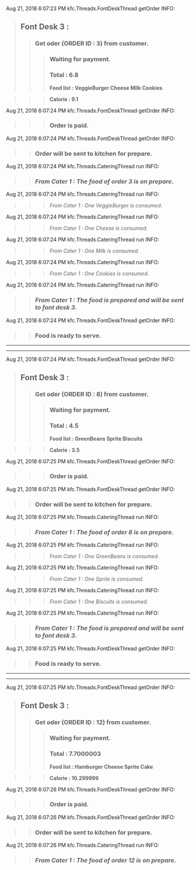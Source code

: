 Aug 21, 2018 6:07:23 PM kfc.Threads.FontDeskThread getOrder
INFO: 
> ## Font Desk 3 :
>> ### Get oder (ORDER ID : 3) from customer. 
>>> ### Waiting for payment. 
>>> ### **Total : 6.8**
>>> **Food list : VeggieBurger Cheese Milk Cookies**

>>> **Calorie : 9.1**

Aug 21, 2018 6:07:24 PM kfc.Threads.FontDeskThread getOrder
INFO: 
>>> ### Order is paid. 

Aug 21, 2018 6:07:24 PM kfc.Threads.FontDeskThread getOrder
INFO: 
>> ### Order will be sent to kitchen for prepare.

Aug 21, 2018 6:07:24 PM kfc.Threads.CateringThread run
INFO: 
>> ### *From Cater 1 : The food of order 3 is on prepare.*

Aug 21, 2018 6:07:24 PM kfc.Threads.CateringThread run
INFO: 
>>> *From Cater 1 : One VeggieBurger is consumed.*

Aug 21, 2018 6:07:24 PM kfc.Threads.CateringThread run
INFO: 
>>> *From Cater 1 : One Cheese is consumed.*

Aug 21, 2018 6:07:24 PM kfc.Threads.CateringThread run
INFO: 
>>> *From Cater 1 : One Milk is consumed.*

Aug 21, 2018 6:07:24 PM kfc.Threads.CateringThread run
INFO: 
>>> *From Cater 1 : One Cookies is consumed.*

Aug 21, 2018 6:07:24 PM kfc.Threads.CateringThread run
INFO: 
>> ### *From Cater 1 : The food is prepared and will be sent to font desk 3.*

Aug 21, 2018 6:07:24 PM kfc.Threads.FontDeskThread getOrder
INFO: 
>> ### Food is ready to serve. 
 
***
***

Aug 21, 2018 6:07:24 PM kfc.Threads.FontDeskThread getOrder
INFO: 
> ## Font Desk 3 :
>> ### Get oder (ORDER ID : 8) from customer. 
>>> ### Waiting for payment. 
>>> ### **Total : 4.5**
>>> **Food list : GreenBeans Sprite Biscuits**

>>> **Calorie : 3.5**

Aug 21, 2018 6:07:25 PM kfc.Threads.FontDeskThread getOrder
INFO: 
>>> ### Order is paid. 

Aug 21, 2018 6:07:25 PM kfc.Threads.FontDeskThread getOrder
INFO: 
>> ### Order will be sent to kitchen for prepare.

Aug 21, 2018 6:07:25 PM kfc.Threads.CateringThread run
INFO: 
>> ### *From Cater 1 : The food of order 8 is on prepare.*

Aug 21, 2018 6:07:25 PM kfc.Threads.CateringThread run
INFO: 
>>> *From Cater 1 : One GreenBeans is consumed.*

Aug 21, 2018 6:07:25 PM kfc.Threads.CateringThread run
INFO: 
>>> *From Cater 1 : One Sprite is consumed.*

Aug 21, 2018 6:07:25 PM kfc.Threads.CateringThread run
INFO: 
>>> *From Cater 1 : One Biscuits is consumed.*

Aug 21, 2018 6:07:25 PM kfc.Threads.CateringThread run
INFO: 
>> ### *From Cater 1 : The food is prepared and will be sent to font desk 3.*

Aug 21, 2018 6:07:25 PM kfc.Threads.FontDeskThread getOrder
INFO: 
>> ### Food is ready to serve. 
 
***
***

Aug 21, 2018 6:07:25 PM kfc.Threads.FontDeskThread getOrder
INFO: 
> ## Font Desk 3 :
>> ### Get oder (ORDER ID : 12) from customer. 
>>> ### Waiting for payment. 
>>> ### **Total : 7.7000003**
>>> **Food list : Hamburger Cheese Sprite Cake**

>>> **Calorie : 10.299999**

Aug 21, 2018 6:07:26 PM kfc.Threads.FontDeskThread getOrder
INFO: 
>>> ### Order is paid. 

Aug 21, 2018 6:07:26 PM kfc.Threads.FontDeskThread getOrder
INFO: 
>> ### Order will be sent to kitchen for prepare.

Aug 21, 2018 6:07:26 PM kfc.Threads.CateringThread run
INFO: 
>> ### *From Cater 1 : The food of order 12 is on prepare.*

